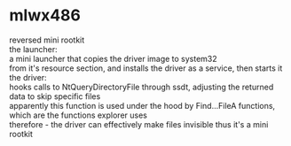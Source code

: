 # mlwx486
reversed mini rootkit\
the launcher:\
a mini launcher that copies the driver image to system32\
from it's resource section, and installs the driver as a service, then starts it\
the driver:\
hooks calls to NtQueryDirectoryFile through ssdt, adjusting the returned data to skip specific files\
apparently this function is used under the hood by Find...FileA functions, which are the functions explorer uses\
therefore - the driver can effectively make files invisible thus it's a mini rootkit

